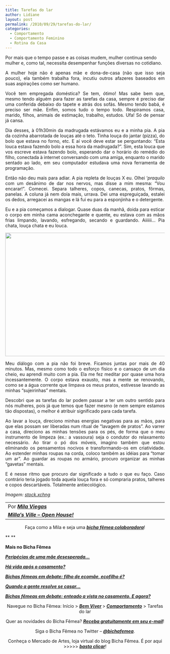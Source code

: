 ```yaml
---
title: Tarefas do lar
author: Lidiane
layout: post
permalink: /2010/09/29/tarefas-do-lar/
categories:
  - Comportamento
  - Comportamento Feminino
  - Rotina da Casa
---
```

Por mais que o tempo passe e as coisas mudem, mulher continua sendo mulher e, como tal, necessita desempenhar funções diversas no cotidiano.

<p style="text-align: justify;">
  A mulher hoje não é apenas mãe e dona-de-casa (não que isso seja pouco), ela também trabalha fora, incutiu outros afazeres baseados em suas aspirações como ser humano.
</p>

<!--more-->

<p style="text-align: justify;">
  Você tem empregada doméstica? Se tem, ótimo! Mas sabe bem que, mesmo tendo alguém para fazer as tarefas da casa, sempre é preciso dar uma conferida debaixo do tapete e atrás dos sofás. Mesmo tendo babá, é preciso ser mãe. Enfim, somos tudo o tempo todo. Respiramos casa, marido, filhos, animais de estimação, trabalho, estudos. Ufa! Só de pensar já cansa.
</p>

<p style="text-align: justify;">
  Dia desses, à 01h30min da madrugada estávamos eu e a minha pia. A pia da cozinha abarrotada de louças até o teto. Tinha louça do jantar (pizza), do bolo que estava no forno, etc. E aí você deve estar se perguntando: “Esta louca estava fazendo bolo a essa hora da madrugada?”. Sim, esta louca que vos escreve estava fazendo bolo, esperando dar o horário do remédio do filho, conectada à internet conversando com uma amiga, enquanto o marido sentado ao lado, em seu computador estudava uma nova ferramenta de programação.
</p>

<p style="text-align: justify;">
  Então não deu mais para adiar. A pia repleta de louças X eu. Olhei ‘<em>praquilo</em> com um desânimo de dar nos nervos, mas disse a mim mesma: “Vou encarar!”. Comecei. Separa talheres, copos, canecas, pratos, fôrmas, panelas. A coluna já nem doía mais, urrava. Dei uma espreguiçada, estalei os dedos, arregacei as mangas e lá fui eu para a esponjinha e o detergente.
</p>

<p style="text-align: justify;">
  Eu e a pia começamos a dialogar. Quase duas da manhã, doida para esticar o corpo em minha cama aconchegante e quente, eu estava com as mãos frias limpando, lavando, esfregando, secando e guardando. Aiiiiii&#8230; Pia chata, louça chata e eu louca.
</p>

<p style="text-align: center;">
  <a href="https://www.trololodemulher.com.br/2010/09/loucas.jpg"><img class="alignnone size-full wp-image-5262" title="louças" src="https://www.trololodemulher.com.br/2010/09/loucas.jpg" alt="" width="581" height="389" /></a>
</p>

<p style="text-align: justify;">
  Meu diálogo com a pia não foi breve. Ficamos juntas por mais de 40 minutos. Mas, mesmo como todo o esforço físico e o cansaço de um dia cheio, eu aprendi muito com a pia. Ela me fez meditar por quase uma hora incessantemente. O corpo estava exausto, mas a mente se renovando, como se a água corrente que limpava os meus pratos, estivesse lavando as minhas “sujeirinhas” mentais.
</p>

<p style="text-align: justify;">
  Descobri que as tarefas do lar podem passar a ter um outro sentido para nós mulheres, pois já que temos que fazer mesmo (e nem sempre estamos tão dispostas), o melhor é atribuir significado para cada tarefa.
</p>

<p style="text-align: justify;">
  Ao lavar a louça, direciono minhas energias negativas para as mãos, para que elas possam ser liberadas num ritual de “lavagem de pratos”. Ao varrer a casa, direciono as minhas tensões para os pés, de forma que o meu instrumento de limpeza (ex.: a vassoura) seja o condutor do relaxamento necessário. Ao tirar o pó dos móveis, imagino também que estou eliminando os pensamentos nocivos e transformando-os em criatividade. Ao estender minhas roupas na corda, coloco também as idéias para “tomar um ar”. Ao guardar as roupas no armário, procuro organizar as minhas “gavetas” mentais.
</p>

<p style="text-align: justify;">
  E é nesse ritmo que procuro dar significado a tudo o que eu faço. Caso contrário teria jogado toda aquela louça fora e só compraria pratos, talheres e copos descartáveis. Totalmente antiecológico.
</p>

_Imagem:_ <a href="http://www.sxc.hu/" target="_blank" rel="noopener noreferrer"><em>stock.xchng</em></a>

<table border="0" cellspacing="0" cellpadding="0" width="600">
  <tr>
    <td width="600" valign="top">
      Por <strong><em><a href="http://www.trololodemulher.com.br/category/bicha-femea-colaboradora/mila-viegas/" target="_self">Mila Viegas</a></em></strong>
    </td>
  </tr>
  
  <tr>
    <td width="600" valign="top">
      <strong><em><a href="http://milasville.blogspot.com/" target="_blank" rel="noopener noreferrer">Milla’s Ville – Open House!</a></em></strong>
    </td>
  </tr>
</table>

<p style="text-align: center;">
  Faça como a Mila e seja uma <a href="http://www.trololodemulher.com.br/colabore/"><strong><em>bicha fêmea colaboradora</em></strong></a>!
</p>

** **

**Mais no Bicha Fêmea**

**_[Peripécias de uma mãe desesperada…](http://www.trololodemulher.com.br/2010/08/13/peripecias-de-uma-mae/)_**

**_[Há vida após o casamento?](http://www.trololodemulher.com.br/2010/06/30/casamento-2/)_**

**_[Bichas fêmeas em debate: filho de ecomãe, ecofilho é?](http://www.trololodemulher.com.br/2010/05/19/educacao-ecologica-criancas/)_**

**_[Quando a gente resolve se casar…](http://www.trololodemulher.com.br/2010/05/14/casamento/)_**

**_[Bichas fêmeas em debate: enteado a vista no casamento. E agora?](http://www.trololodemulher.com.br/2010/05/12/enteado-casamento/)_**

<p style="text-align: center;">
  Navegue no Bicha Fêmea: Início > <a href="http://www.trololodemulher.com.br/bem-viver/"><strong><em>Bem Viver</em></strong></a><strong><em> </em></strong>><strong><em> </em></strong><a href="http://www.trololodemulher.com.br/category/da-mente/comportamento/"><strong><em>Comportamento</em></strong></a> > Tarefas do lar
</p>

<p style="text-align: center;">
  Quer as novidades do Bicha Fêmea? <a href="http://feedburner.google.com/fb/a/mailverify?uri=blogbichafemea&loc=pt_BR"><strong><em>Receba gratuitamente em seu e-mail</em></strong></a>!
</p>

<p style="text-align: center;">
  Siga o Bicha Fêmea no Twitter – <a href="http://twitter.com/bichafemea"><strong><em>@bichafemea</em></strong></a>.
</p>

<p style="text-align: center;">
  Conheça o Mercado de Artes, loja virtual do blog Bicha Fêmea. É por aqui >>>>> <a href="http://www.trololodemulher.com.br/loja/"><strong><em>basta clicar</em></strong></a>!
</p>